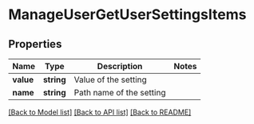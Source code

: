 # ManageUserGetUserSettingsItems

## Properties
Name | Type | Description | Notes
------------ | ------------- | ------------- | -------------
**value** | **string** | Value of the setting | 
**name** | **string** | Path name of the setting | 

[[Back to Model list]](../README.md#documentation-for-models) [[Back to API list]](../README.md#documentation-for-api-endpoints) [[Back to README]](../README.md)


